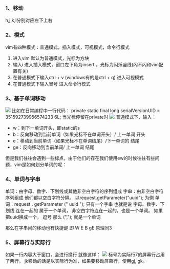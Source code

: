 ### 1、移动
h,j,k,l分别对应左下上右

### 2、模式
vim有四种模式：普通模式，插入模式，可视模式，命令行模式

1. 进入vim 默认为普通模式，光标为方块
2. 输入i 进入插入模式，窗口左下角为insert ，光标为闪烁竖线(闪不闪和vim配置有关)
3. 在普通模式下输入ctrl + v (windows有的是ctrl + q) 进入可视模式
4. 在普通模式下输入冒号 进入命令行模式

### 3、基于单词移动
![](https://images2018.cnblogs.com/blog/1034168/201807/1034168-20180720002457904-656469918.png)
比如在日常编程中一行代码：
private static final long serialVersionUID = 351592739956574233    6L;
当光标停留在private时
![](https://images2018.cnblogs.com/blog/1034168/201807/1034168-20180720002707705-880721563.png)
普通模式下，输入：
* w：到下一单词开头，即static的s
* b：反向移动到当前单词（如果光标不在单词开头）/ 上一单词 开头
* e：移动到当前单词（如果光标不在单词结尾）/下一单词的 结尾
* ge：反向移动到当前单词/ 上一单词 结尾

但是我们往往会遇到一些标点，由于他们的存在我们使用ew的时候往往有些问题，vim是如何划分单词的呢：

### 4、单词与字串
单词：由字母、数字、下划线或其他非空白字符的序列组成
字串：由非空白字符序列组成
他们都以空白字符分隔。
以request.getParameter("uuid"); 为例
单词：request  .  getParameter  ("  uuid  ");
只有一个字串
也就是说 字母、数字、下划线 连在一起的 属于一个单词，
非空白字符连在一起的，也是一个单词。
如果把uuid换成一个， 逗号
那么 (","); 就是一个单词

那么在字串间的移动也有快捷键
即 W  E  B  gE 原理同3

### 5、屏幕行与实际行
如果一行内容大于窗口，会进行换行 就像这样：
![](https://images2018.cnblogs.com/blog/1034168/201807/1034168-20180719000923671-12248408.png)
标号为实际行7的屏幕行占用了两行。
jk移动的话是以实际行为准，如果要移动屏幕行，使用gj, gk。
